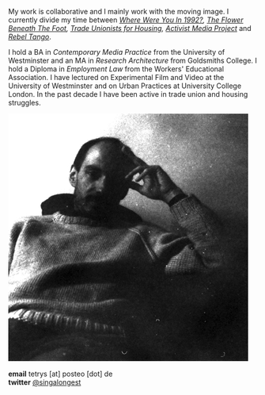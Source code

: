 My work is collaborative and I mainly work with the moving image. I currently divide my time between _[Where Were You In 1992?](http://1992.maydayrooms.org/), [The Flower Beneath The Foot](https://theflowerbeneaththefoot.com/), [Trade Unionists for Housing](https://twitter.com/tuforhousing), [Activist Media Project](https://amp.0x2620.org/)_ and _[Rebel Tango](http://thefieldnx.com/calendar/)_.

I hold a BA in _Contemporary Media Practice_ from the University of Westminster and an MA in _Research Architecture_ from Goldsmiths College. I hold a Diploma in _Employment Law_ from the Workers' Educational Association. I have lectured on Experimental Film and Video at the University of Westminster and on Urban Practices at University College London. In the past decade I have been active in trade union and housing struggles. 
  
![](/images/x2.jpg) 

**email** tetrys [at] posteo [dot] de  
**twitter** [@singalongest](https://twitter.com/singalongest) 




     
      
       
        
         
         
